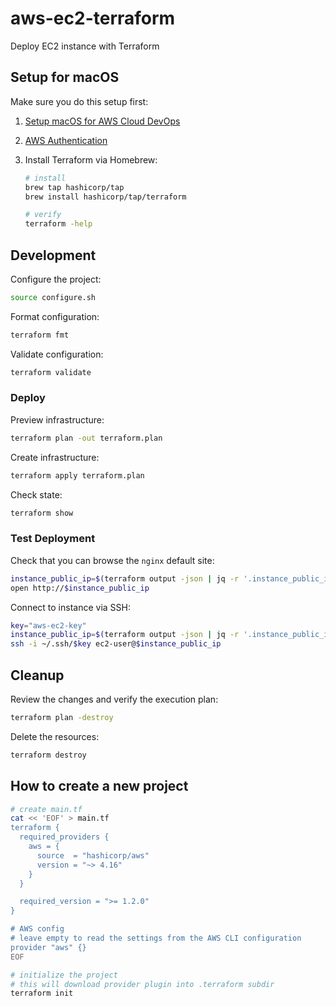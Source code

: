 # aws-ec2-terraform
Deploy EC2 instance with Terraform

## Setup for macOS

Make sure you do this setup first:

1. [Setup macOS for AWS Cloud DevOps](https://blog.swiftsoftwaregroup.com/setup-macos-for-aws-cloud-devops)

2. [AWS Authentication](https://blog.swiftsoftwaregroup.com/aws-authentication)

3. Install Terraform via Homebrew:

   ```bash
   # install
   brew tap hashicorp/tap
   brew install hashicorp/tap/terraform
   
   # verify
   terraform -help
   ```

## Development

Configure the project:

```bash
source configure.sh
```

Format configuration:

```bash
terraform fmt
```

Validate configuration:

```bash
terraform validate
```

### Deploy

Preview infrastructure:

```bash
terraform plan -out terraform.plan
```

Create infrastructure:

```bash
terraform apply terraform.plan
```

Check state:

```bash
terraform show
```

### Test Deployment

Check that you can browse the `nginx` default site:

```bash 
instance_public_ip=$(terraform output -json | jq -r '.instance_public_ip.value')
open http://$instance_public_ip
```

Connect to instance via SSH:

```bash
key="aws-ec2-key"
instance_public_ip=$(terraform output -json | jq -r '.instance_public_ip.value')
ssh -i ~/.ssh/$key ec2-user@$instance_public_ip
```

## Cleanup

Review the changes and verify the execution plan:

```bash
terraform plan -destroy
```

Delete the resources:

```bash
terraform destroy
```

## How to create a new project

```bash
# create main.tf
cat << 'EOF' > main.tf
terraform {
  required_providers {
    aws = {
      source  = "hashicorp/aws"
      version = "~> 4.16"
    }
  }

  required_version = ">= 1.2.0"
}

# AWS config
# leave empty to read the settings from the AWS CLI configuration
provider "aws" {}
EOF

# initialize the project
# this will download provider plugin into .terraform subdir
terraform init
```

